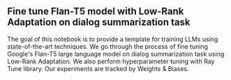## Fine tune Flan-T5 model with Low-Rank Adaptation on dialog summarization task

The goal of this notebook is to provide a template for training LLMs using state-of-the-art techniques. We go through the process of fine tuning Google's Flan-T5 large language model on dialog summarization task using Low-Rank Adaptation. We also perform hyperparameter tuning with Ray Tune library. Our experiments are tracked by Weights & Biases.
